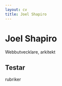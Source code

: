 ```yaml
---
layout: cv
title: Joel Shapiro
---
```


# Joel Shapiro
Webbutvecklare, arkitekt

## Testar

rubriker


